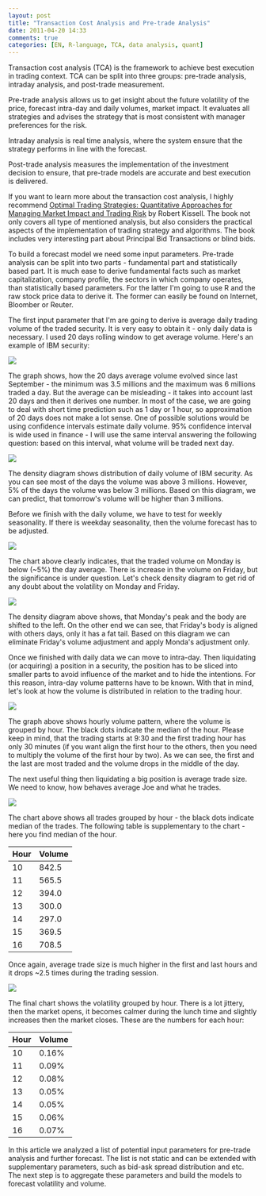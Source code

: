 ```yaml
---
layout: post
title: "Transaction Cost Analysis and Pre-trade Analysis"
date: 2011-04-20 14:33
comments: true
categories: [EN, R-language, TCA, data analysis, quant] 
---
```


Transaction cost analysis (TCA) is the framework to achieve best execution in trading context. TCA can be split into three groups: pre-trade analysis, intraday analysis, and post-trade measurement.


Pre-trade analysis allows us to get insight about the future volatility of the price, forecast intra-day and daily volumes, market impact. It evaluates all strategies and advises the strategy that is most consistent with manager preferences for the risk.


Intraday analysis is real time analysis, where the system ensure that the strategy performs in line with the forecast.


Post-trade analysis measures the implementation of the investment decision to ensure, that pre-trade models are accurate and best execution is delivered.


If you want to learn more about the transaction cost analysis, I highly recommend [Optimal Trading Strategies: Quantitative Approaches for Managing Market Impact and Trading Risk][link] by Robert Kissell. The book not only covers all type of mentioned analysis, but also considers the practical aspects of the implementation of trading strategy and algorithms. The book includes very interesting part about Principal Bid Transactions or blind bids.


To build a forecast model we need some input parameters. Pre-trade analysis can be split into two parts - fundamental part and statistically based part. It is much ease to derive fundamental facts such as market capitalization, company profile, the sectors in which company operates, than statistically based parameters. For the latter I'm going to use R and the raw stock price data to derive it. The former can easily be found on Internet, Bloomber or Reuter.


The first input parameter that I'm are going to derive is average daily trading volume of the traded security. It is very easy to obtain it - only daily data is necessary. I used 20 days rolling window to get average volume. Here's an example of IBM security:


[![](http://i176.photobucket.com/albums/w180/investuotojas/avgDailyVolume.png)][1]


The graph shows, how the 20 days average volume evolved since last September - the minimum was 3.5 millions and the maximum was 6 millions traded a day. But the average can be misleading - it takes into account last 20 days and then it derives one number. In most of the case, we are going to deal with short time prediction such as 1 day or 1 hour, so approximation of 20 days does not make a lot sense. One of possible solutions would be using confidence intervals estimate daily volume. 95% confidence interval is wide used in finance - I will use the same interval answering the following question: based on this interval, what volume will be traded next day.


[![](http://i176.photobucket.com/albums/w180/investuotojas/volumeDensity.png)][2]

The density diagram shows distribution of daily volume of IBM security. As you can see most of the days the volume was above 3 millions. However, 5% of the days the volume was below 3 millions. Based on this diagram, we can predict, that tomorrow's volume will be higher than 3 millions.


Before we finish with the daily volume, we have to test for weekly seasonality. If there is weekday seasonality, then the volume forecast has to be adjusted.

[![](http://i176.photobucket.com/albums/w180/investuotojas/weekday.png)][3]


The chart above clearly indicates, that the traded volume on Monday is below (~5%) the day average. There is increase in the volume on Friday, but the significance is under question. Let's check density diagram to get rid of any doubt about the volatility on Monday and Friday.


[![](http://i176.photobucket.com/albums/w180/investuotojas/weekdayDensity.png)][4]


The density diagram above shows, that Monday's peak and the body are shifted to the left. On the other end we can see, that Friday's body is aligned with others days, only it has a fat tail. Based on this diagram we can eliminate Friday's volume adjustment and apply Monda's adjustment only.


Once we finished with daily data we can move to intra-day. Then liquidating (or acquiring) a position in a security, the position has to be sliced into smaller parts to avoid influence of the market and to hide the intentions. For this reason, intra-day volume patterns have to be known. With that in mind, let's look at how the volume is distributed in relation to the trading hour.


[![](http://i176.photobucket.com/albums/w180/investuotojas/hourlyVolume.png)][5]


The graph above shows hourly volume pattern, where the volume is grouped by hour. The black dots indicate the median of the hour. Please keep in mind, that the trading starts at 9:30 and the first trading hour has only 30 minutes (if you want align the first hour to the others, then you need to multiply the volume of the first hour by two). As we can see, the first and the last are most traded and the volume drops in the middle of the day.


The next useful thing then liquidating a big position is average trade size. We need to know, how behaves average Joe and what he trades.


[![](http://i176.photobucket.com/albums/w180/investuotojas/tradeSize.png)][6]


The chart above shows all trades grouped by hour - the black dots indicate median of the trades. The following table is supplementary to the chart - here you find median of the hour.


| Hour  | Volume |
|-------|--------|
| 10 | 842.5 |
| 11 | 565.5 |
| 12 | 394.0 |
| 13 | 300.0 |
| 14 | 297.0 |
| 15 | 369.5 |
| 16 | 708.5 |


Once again, average trade size is much higher in the first and last hours and it drops ~2.5 times during the trading session.


[![](http://i176.photobucket.com/albums/w180/investuotojas/hourlyVolatility.png)][7]


The final chart shows the volatility grouped by hour. There is a lot jittery, then the market opens, it becomes calmer during the lunch time and slightly increases then the market closes. These are the numbers for each hour:


| Hour  | Volume |
|-------|--------|
| 10 | 0.16% |
| 11 | 0.09% |
| 12 | 0.08% |
| 13 | 0.05% |
| 14 | 0.05% |
| 15 | 0.06% |
| 16 | 0.07% |


In this article we analyzed a list of potential input parameters for pre-trade analysis and further forecast. The list is not static and can be extended with supplementary parameters, such as bid-ask spread distribution and etc. The next step is to aggregate these parameters and build the models to forecast volatility and volume.

[link]:http://www.amazon.com/gp/product/0814407242/ref=as_li_qf_sp_asin_il_tl?ie=UTF8&tag=quantitativ0e-20&linkCode=as2&camp=1789&creative=9325&creativeASIN=0814407242
[1]:http://s176.photobucket.com/albums/w180/investuotojas/?action=view&current=avgDailyVolume.png
[2]:http://s176.photobucket.com/albums/w180/investuotojas/?action=view&current=volumeDensity.png
[3]:http://s176.photobucket.com/albums/w180/investuotojas/?action=view&current=weekday.png
[4]:http://s176.photobucket.com/albums/w180/investuotojas/?action=view&current=weekdayDensity.png
[5]:http://s176.photobucket.com/albums/w180/investuotojas/?action=view&current=hourlyVolume.png
[6]:http://s176.photobucket.com/albums/w180/investuotojas/?action=view&current=tradeSize.png
[7]:http://s176.photobucket.com/albums/w180/investuotojas/?action=view&current=hourlyVolatility.png
